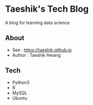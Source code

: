 # Taeshik's Tech Blog
A blog for learning data science

## About
- See : https://taeshik.github.io
- Author : Taeshik Hwang

## Tech
- Python3
- R
- MySQL
- Ubuntu
